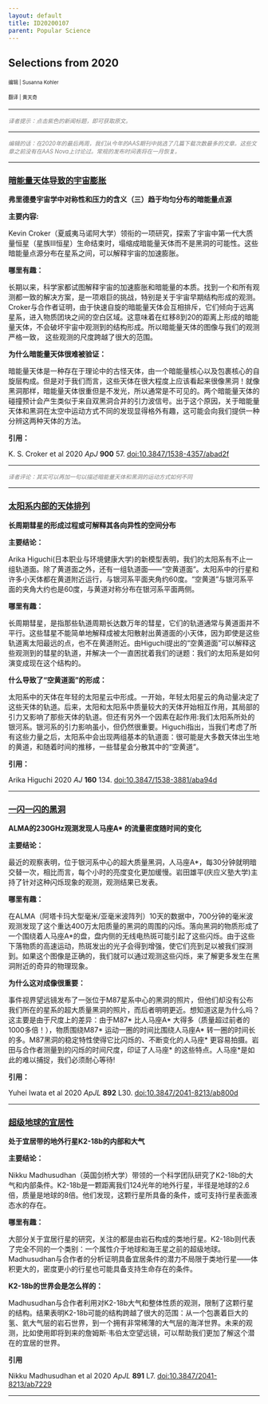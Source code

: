 ```yaml
---
layout: default
title: ID20200107
parent: Popular Science
---
```


## Selections from 2020

<dir style="font-size: 0.7em; line-height: 200%; text-indent: 0; margin-left: 0; list-style: none; padding-left: 0;">
编辑 | Susanna Kohler<br>
  
翻译 | 黄天奇
</dir>

---
*<span style="color:grey; font-size:0.8em">译者提示：点击紫色的新闻标题，即可获取原文。</span>*

---
*<span style="color:grey; font-size:0.8em">编辑的话：在2020年的最后两周，我们从今年的AAS期刊中挑选了几篇下载次数最多的文章。这些文章之前没有在AAS Nova上讨论过。常规的发布时间表将在一月恢复。</span>*

---

### [暗能量天体导致的宇宙膨胀](https://aasnova.org/2020/12/21/selections-from-2020-expanding-the-universe-with-geodes/)
**弗里德曼宇宙学中对称性和压力的含义（三）趋于均匀分布的暗能量点源**

**主要内容:**

Kevin Croker（夏威夷马诺阿大学）领衔的一项研究，探索了宇宙中第一代大质量恒星（星族III恒星）生命结束时，塌缩成暗能量天体而不是黑洞的可能性。这些暗能量点源分布在星系之间，可以解释宇宙的加速膨胀。

**哪里有趣：**

长期以来，科学家都试图解释宇宙的加速膨胀和暗能量的本质。找到一个和所有观测都一致的解决方案，是一项艰巨的挑战，特别是关于宇宙早期结构形成的观测。Croker与合作者证明，由于快速自旋的暗能量天体会互相排斥，它们倾向于远离星系，进入物质团块之间的空白区域。这意味着在红移8到20的距离上形成的暗能量天体，不会破坏宇宙中观测到的结构形成。所以暗能量天体的图像与我们的观测严格一致， 这些观测的尺度跨越了很大的范围。

**为什么暗能量天体很难被验证：**

暗能量天体是一种存在于理论中的古怪天体，由一个暗能量核心以及包裹核心的自旋层构成。但是对于我们而言，这些天体在很大程度上应该看起来很像黑洞！就像黑洞那样，暗能量天体很重但是不发光，所以通常是不可见的。两个暗能量天体的碰撞预计会产生类似于来自双黑洞合并的引力波信号。出于这个原因，关于暗能量天体和黑洞在太空中运动方式不同的发现显得格外有趣，这可能会向我们提供一种分辨这两种天体的方法。

**引用：**

K. S. Croker et al 2020 *ApJ* **900** 57. [doi:10.3847/1538-4357/abad2f](https://doi.org/10.3847/1538-4357/abad2f)

---

*<span style="color:grey; font-size:0.8em">译者评论：其实可以再加一句以描述暗能量天体和黑洞的运动方式如何不同</span>*

-----

### [太阳系内部的天体排列](https://aasnova.org/2020/12/22/selections-from-2020-alignment-of-the-solar-system/)
**长周期彗星的形成过程或可解释其各向异性的空间分布**

**主要结论：**

Arika Higuchi(日本职业与环境健康大学)的新模型表明，我们的太阳系有不止一组轨道面。除了黄道面之外，还有一组轨道面——“空黄道面”。太阳系中的行星和许多小天体都在黄道附近运行，与银河系平面夹角约60度。“空黄道”与银河系平面的夹角大约也是60度，与黄道对称分布在银河系平面两侧。

**哪里有趣：**

长周期彗星，是指那些轨道周期长达数万年的彗星，它们的轨道通常与黄道面并不平行。这些彗星不能简单地解释成被太阳散射出黄道面的小天体，因为即使是这些轨道离太阳最远的点，也不在黄道附近。由Higuchi提出的“空黄道面”可以解释这些观测到的彗星的轨道，并解决一个一直困扰着我们的谜题：我们的太阳系是如何演变成现在这个结构的。

**什么导致了“空黄道面”的形成：**

太阳系中的天体在年轻的太阳星云中形成。一开始，年轻太阳星云的角动量决定了这些天体的轨道。后来，太阳和太阳系中质量较大的天体开始相互作用，其局部的引力又影响了那些天体的轨道。但还有另外一个因素在起作用:我们太阳系所处的银河系。银河系的引力影响虽小，但仍然很重要。Higuchi指出，当我们考虑了所有这些力量之后，太阳系中会出现两组基本的轨道面：很可能是大多数天体出生地的黄道，和随着时间的推移，一些彗星会分散其中的“空黄道”。

**引用：**

Arika Higuchi 2020 *AJ* **160** 134. [doi:10.3847/1538-3881/aba94d](https://doi.org/10.3847/1538-3881/aba94d)

---

### [一闪一闪的黑洞](https://aasnova.org/2020/12/23/selections-from-2020-a-twinkling-black-hole/)
**ALMA的230GHz观测发现人马座A\* 的流量密度随时间的变化**

**主要结论：**

最近的观察表明，位于银河系中心的超大质量黑洞，人马座A\*，每30分钟就明暗交替一次，相比而言，每个小时的亮度变化更加缓慢。岩田雄平(庆应义塾大学)主持了针对这种闪烁现象的观测，观测结果已发表。

**哪里有趣：**

在ALMA（阿塔卡玛大型毫米/亚毫米波阵列）10天的数据中，700分钟的毫米波观测发现了这个重达400万太阳质量的黑洞的周围的闪烁。落向黑洞的物质形成了一个围绕着人马座A\*的盘，盘内侧的无线电热斑可能引起了这些闪烁。由于这些下落物质的高速运动，热斑发出的光子会得到增强，使它们亮到足以被我们探测到。如果这个图像是正确的，我们就可以通过观测这些闪烁，来了解更多发生在黑洞附近的奇异的物理现象。

**为什么这对成像很重要：**

事件视界望远镜发布了一张位于M87星系中心的黑洞的照片，但他们却没有公布我们所在的星系的超大质量黑洞的照片，而后者明明更近。想知道这是为什么吗？这主要是由于尺度上的差异：由于M87\* 比人马座A\* 大得多（质量超过前者的1000多倍！），物质围绕M87\* 运动一圈的时间比围绕人马座A\* 转一圈的时间长的多。M87黑洞的稳定特性使得它比闪烁的、不断变化的人马座\* 更容易拍摄。岩田与合作者测量到的闪烁的时间尺度，印证了人马座\* 的这些特点。人马座\*是如此的难以捕捉，我们必须耐心等待!

**引用：**

Yuhei Iwata et al 2020 *ApJL* **892** L30.  [doi:10.3847/2041-8213/ab800d](https://doi.org/10.3847/2041-8213/ab800d)

---

### [超级地球的宜居性](https://aasnova.org/2020/12/28/selections-from-2020-habitability-of-a-super-earth/)
**处于宜居带的地外行星K2-18b的内部和大气**

**主要结论：**

Nikku Madhusudhan（英国剑桥大学）带领的一个科学团队研究了K2-18b的大气和内部条件。K2-18b是一颗距离我们124光年的地外行星，半径是地球的2.6倍，质量是地球的8倍。他们发现，这颗行星所具备的条件，或可支持行星表面液态水的存在。

**哪里有趣：**

大部分关于宜居行星的研究，关注的都是由岩石构成的类地行星。K2-18b则代表了完全不同的一个类别：一个属性介于地球和海王星之前的超级地球。Madhusudhan与合作者的分析证明具备宜居条件的潜力不局限于类地行星——体积更大的，密度更小的行星也可能具备支持生命存在的条件。

**K2-18b的世界会是怎么样的：**

Madhusudhan与合作者利用对K2-18b大气和整体性质的观测，限制了这颗行星的结构。结果表明K2-18b可能的结构跨越了很大的范围：从一个包裹着巨大的氢、氦大气层的岩石世界，到一个拥有非常稀薄的大气层的海洋世界。未来的观测，比如使用即将到来的詹姆斯·韦伯太空望远镜，可以帮助我们更加了解这个潜在的宜居的世界。

**引用**

Nikku Madhusudhan et al 2020 *ApJL* **891** L7. [doi:10.3847/2041-8213/ab7229](https://doi.org/10.3847/2041-8213/ab7229)

---


